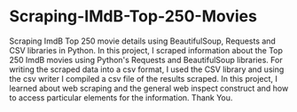# Scraping-IMdB-Top-250-Movies
Scraping ImdB Top 250 movie details using BeautifulSoup, Requests and CSV libraries in Python. 
In this project, I scraped information about the Top 250 ImdB movies using Python's Requests and BeautifulSoup libraries. For writing the scraped data into a csv format, I used the CSV library and using the csv writer I compiled a csv file of the results scraped. In this project, I learned about web scraping and the general web inspect construct and how to access particular elements for the information. Thank You. 
